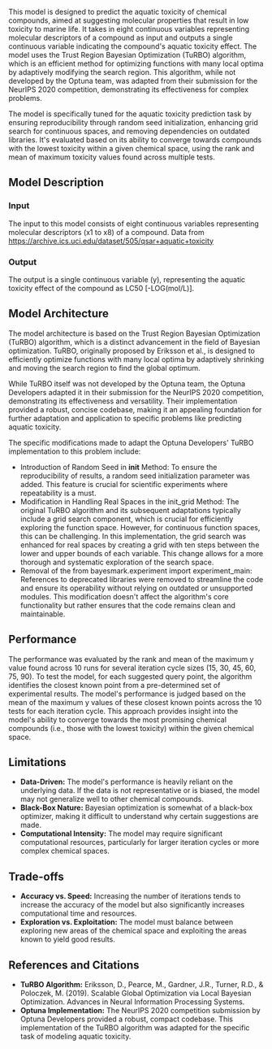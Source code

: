 This model is designed to predict the aquatic toxicity of chemical compounds, aimed at suggesting molecular properties that result in low toxicity to marine life. It takes in eight continuous variables representing molecular descriptors of a compound as input and outputs a single continuous variable indicating the compound's aquatic toxicity effect. The model uses the Trust Region Bayesian Optimization (TuRBO) algorithm, which is an efficient method for optimizing functions with many local optima by adaptively modifying the search region. This algorithm, while not developed by the Optuna team, was adapted from their submission for the NeurIPS 2020 competition, demonstrating its effectiveness for complex problems.

The model is specifically tuned for the aquatic toxicity prediction task by ensuring reproducibility through random seed initialization, enhancing grid search for continuous spaces, and removing dependencies on outdated libraries. It's evaluated based on its ability to converge towards compounds with the lowest toxicity within a given chemical space, using the rank and mean of maximum toxicity values found across multiple tests.

## Model Description

### Input

The input to this model consists of eight continuous variables representing molecular descriptors (x1 to x8) of a compound.
Data from https://archive.ics.uci.edu/dataset/505/qsar+aquatic+toxicity

### Output

The output is a single continuous variable (y), representing the aquatic toxicity effect of the compound as LC50 [-LOG(mol/L)]. 

## Model Architecture

The model architecture is based on the Trust Region Bayesian Optimization (TuRBO) algorithm, which is a distinct advancement in the field of Bayesian optimization. TuRBO, originally proposed by Eriksson et al., is designed to efficiently optimize functions with many local optima by adaptively shrinking and moving the search region to find the global optimum.

While TuRBO itself was not developed by the Optuna team, the Optuna Developers adapted it in their submission for the NeurIPS 2020 competition, demonstrating its effectiveness and versatility. Their implementation provided a robust, concise codebase, making it an appealing foundation for further adaptation and application to specific problems like predicting aquatic toxicity.

The specific modifications made to adapt the Optuna Developers' TuRBO implementation to this problem include:

* Introduction of Random Seed in __init__ Method: To ensure the reproducibility of results, a random seed initialization parameter was added. This feature is crucial for scientific experiments where repeatability is a must.
* Modification in Handling Real Spaces in the init_grid Method: The original TuRBO algorithm and its subsequent adaptations typically include a grid search component, which is crucial for efficiently exploring the function space. However, for continuous function spaces, this can be challenging. In this implementation, the grid search was enhanced for real spaces by creating a grid with ten steps between the lower and upper bounds of each variable. This change allows for a more thorough and systematic exploration of the search space.
* Removal of the from bayesmark.experiment import experiment_main: References to deprecated libraries were removed to streamline the code and ensure its operability without relying on outdated or unsupported modules. This modification doesn't affect the algorithm's core functionality but rather ensures that the code remains clean and maintainable.

## Performance

The performance was evaluated by the rank and mean of the maximum y value found across 10 runs for several iteration cycle sizes (15, 30, 45, 60, 75, 90). To test the model, for each suggested query point, the algorithm identifies the closest known point from a pre-determined set of experimental results. The model's performance is judged based on the mean of the maximum y values of these closest known points across the 10 tests for each iteration cycle. This approach provides insight into the model's ability to converge towards the most promising chemical compounds (i.e., those with the lowest toxicity) within the given chemical space. 

## Limitations

- **Data-Driven:** The model's performance is heavily reliant on the underlying data. If the data is not representative or is biased, the model may not generalize well to other chemical compounds.
- **Black-Box Nature:** Bayesian optimization is somewhat of a black-box optimizer, making it difficult to understand why certain suggestions are made.
- **Computational Intensity:** The model may require significant computational resources, particularly for larger iteration cycles or more complex chemical spaces.

## Trade-offs

- **Accuracy vs. Speed:** Increasing the number of iterations tends to increase the accuracy of the model but also significantly increases computational time and resources.
- **Exploration vs. Exploitation:** The model must balance between exploring new areas of the chemical space and exploiting the areas known to yield good results.

## References and Citations

* **TuRBO Algorithm:** Eriksson, D., Pearce, M., Gardner, J.R., Turner, R.D., & Poloczek, M. (2019). Scalable Global Optimization via Local Bayesian Optimization. Advances in Neural Information Processing Systems.
* **Optuna Implementation:** The NeurIPS 2020 competition submission by Optuna Developers provided a robust, compact codebase. This implementation of the TuRBO algorithm was adapted for the specific task of modeling aquatic toxicity.

